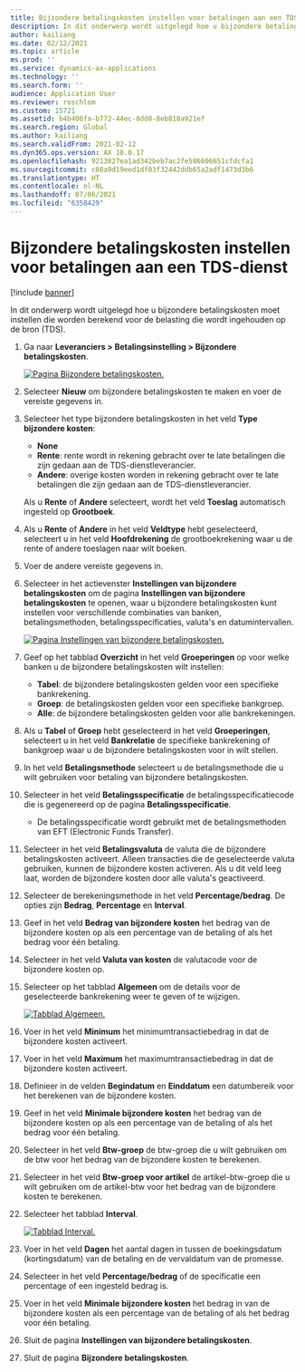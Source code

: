 ```yaml
---
title: Bijzondere betalingskosten instellen voor betalingen aan een TDS-dienst
description: In dit onderwerp wordt uitgelegd hoe u bijzondere betalingskosten moet instellen die worden berekend voor de belasting die wordt ingehouden op de bron (TDS).
author: kailiang
ms.date: 02/12/2021
ms.topic: article
ms.prod: ''
ms.service: dynamics-ax-applications
ms.technology: ''
ms.search.form: ''
audience: Application User
ms.reviewer: roschlom
ms.custom: 15721
ms.assetid: b4b406fa-b772-44ec-8dd8-8eb818a921ef
ms.search.region: Global
ms.author: kailiang
ms.search.validFrom: 2021-02-12
ms.dyn365.ops.version: AX 10.0.17
ms.openlocfilehash: 9213827ea1ad342beb7ac2fe586606651cfdcfa1
ms.sourcegitcommit: c08a9d19eed1df03f32442ddb65a2adf1473d3b6
ms.translationtype: HT
ms.contentlocale: nl-NL
ms.lasthandoff: 07/06/2021
ms.locfileid: "6358429"
---
```

# <a name="set-up-payment-fees-for-tds-authority-payments"></a>Bijzondere betalingskosten instellen voor betalingen aan een TDS-dienst

[!include [banner](../includes/banner.md)]

In dit onderwerp wordt uitgelegd hoe u bijzondere betalingskosten moet instellen die worden berekend voor de belasting die wordt ingehouden op de bron (TDS).

1. Ga naar **Leveranciers \> Betalingsinstelling \> Bijzondere betalingskosten**.

    [![Pagina Bijzondere betalingskosten.](./media/apac-ind-TDS-28.png)](./media/apac-ind-TDS-28.png)

2. Selecteer **Nieuw** om bijzondere betalingskosten te maken en voer de vereiste gegevens in.
3. Selecteer het type bijzondere betalingskosten in het veld **Type bijzondere kosten**:

    - **None**
    - **Rente**: rente wordt in rekening gebracht over te late betalingen die zijn gedaan aan de TDS-dienstleverancier.
    - **Andere**: overige kosten worden in rekening gebracht over te late betalingen die zijn gedaan aan de TDS-dienstleverancier.

    Als u **Rente** of **Andere** selecteert, wordt het veld **Toeslag** automatisch ingesteld op **Grootboek**.

4. Als u **Rente** of **Andere** in het veld **Veldtype** hebt geselecteerd, selecteert u in het veld **Hoofdrekening** de grootboekrekening waar u de rente of andere toeslagen naar wilt boeken.
5. Voer de andere vereiste gegevens in.
6. Selecteer in het actievenster **Instellingen van bijzondere betalingskosten** om de pagina **Instellingen van bijzondere betalingskosten** te openen, waar u bijzondere betalingskosten kunt instellen voor verschillende combinaties van banken, betalingsmethoden, betalingsspecificaties, valuta's en datumintervallen.

    [![Pagina Instellingen van bijzondere betalingskosten.](./media/apac-ind-TDS-21.png)](./media/apac-ind-TDS-21.png)

7. Geef op het tabblad **Overzicht** in het veld **Groeperingen** op voor welke banken u de bijzondere betalingskosten wilt instellen:

    - **Tabel**: de bijzondere betalingskosten gelden voor een specifieke bankrekening.
    - **Groep**: de betalingskosten gelden voor een specifieke bankgroep.
    - **Alle**: de bijzondere betalingskosten gelden voor alle bankrekeningen.

8. Als u **Tabel** of **Groep** hebt geselecteerd in het veld **Groeperingen**, selecteert u in het veld **Bankrelatie** de specifieke bankrekening of bankgroep waar u de bijzondere betalingskosten voor in wilt stellen.
9. In het veld **Betalingsmethode** selecteert u de betalingsmethode die u wilt gebruiken voor betaling van bijzondere betalingskosten.
10. Selecteer in het veld **Betalingsspecificatie** de betalingsspecificatiecode die is gegenereerd op de pagina **Betalingsspecificatie**.
    - De betalingsspecificatie wordt gebruikt met de betalingsmethoden van EFT (Electronic Funds Transfer).
12. Selecteer in het veld **Betalingsvaluta** de valuta die de bijzondere betalingskosten activeert. Alleen transacties die de geselecteerde valuta gebruiken, kunnen de bijzondere kosten activeren. Als u dit veld leeg laat, worden de bijzondere kosten door alle valuta's geactiveerd.
13. Selecteer de berekeningsmethode in het veld **Percentage/bedrag**. De opties zijn **Bedrag**, **Percentage** en **Interval**.
14. Geef in het veld **Bedrag van bijzondere kosten** het bedrag van de bijzondere kosten op als een percentage van de betaling of als het bedrag voor één betaling.
15. Selecteer in het veld **Valuta van kosten** de valutacode voor de bijzondere kosten op.
16. Selecteer op het tabblad **Algemeen** om de details voor de geselecteerde bankrekening weer te geven of te wijzigen.

    [![Tabblad Algemeen.](./media/apac-ind-TDS-22.png)](./media/apac-ind-TDS-22.png)

16. Voer in het veld **Minimum** het minimumtransactiebedrag in dat de bijzondere kosten activeert.
17. Voer in het veld **Maximum** het maximumtransactiebedrag in dat de bijzondere kosten activeert.
18. Definieer in de velden **Begindatum** en **Einddatum** een datumbereik voor het berekenen van de bijzondere kosten.
19. Geef in het veld **Minimale bijzondere kosten** het bedrag van de bijzondere kosten op als een percentage van de betaling of als het bedrag voor één betaling.
20. Selecteer in het veld **Btw-groep** de btw-groep die u wilt gebruiken om de btw voor het bedrag van de bijzondere kosten te berekenen.
21. Selecteer in het veld **Btw-groep voor artikel** de artikel-btw-groep die u wilt gebruiken om de artikel-btw voor het bedrag van de bijzondere kosten te berekenen.
22. Selecteer het tabblad **Interval**. 

    [![Tabblad Interval.](./media/apac-ind-TDS-23.png)](./media/apac-ind-TDS-23.png)

23. Voer in het veld **Dagen** het aantal dagen in tussen de boekingsdatum (kortingsdatum) van de betaling en de vervaldatum van de promesse.
24. Selecteer in het veld **Percentage/bedrag** of de specificatie een percentage of een ingesteld bedrag is.
25. Voer in het veld **Minimale bijzondere kosten** het bedrag in van de bijzondere kosten als een percentage van de betaling of als het bedrag voor één betaling.
26. Sluit de pagina **Instellingen van bijzondere betalingskosten**.
27. Sluit de pagina **Bijzondere betalingskosten**.
